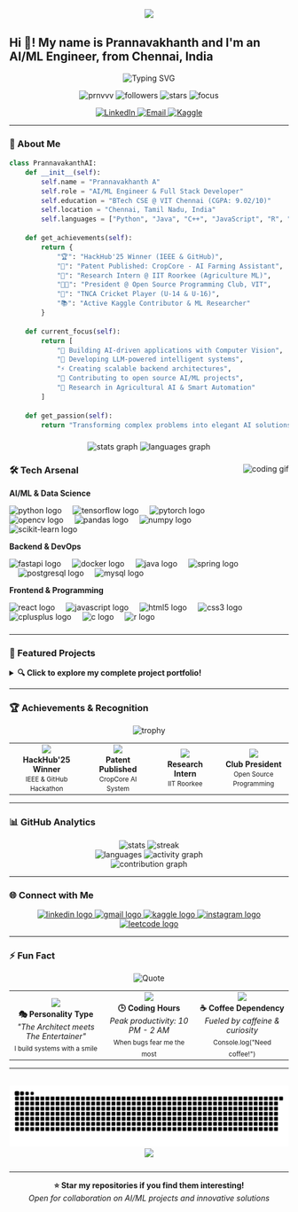 <div align="center">
  <img src="https://capsule-render.vercel.app/api?type=waving&color=0:2E9EF7,100:6366F1&height=120&section=header&text=Prannavakhanth%20A&fontSize=40&fontColor=fff&animation=fadeIn&fontAlignY=35&desc=AI/ML%20Engineer%20|%20Patent%20Holder%20|%20Research%20Enthusiast&descAlignY=55&descSize=18" />
</div>

<h2 align="left">Hi 👋! My name is Prannavakhanth and I'm an AI/ML Engineer, from Chennai, India</h2>

<p align="center">
  <img src="https://readme-typing-svg.demolab.com?font=Fira+Code&weight=600&size=28&duration=3000&pause=800&color=2E9EF7&center=true&vCenter=true&random=false&width=900&lines=%F0%9F%A4%96+AI%2FML+Enthusiast+%7C+%F0%9F%9A%80+Building+Intelligent+Solutions;%F0%9F%8F%86+HackHub'25+Winner+%7C+%F0%9F%93%9C+Patent+Holder;%F0%9F%94%AC+Research+Intern+%40+IIT+Roorkee;%F0%9F%91%A8%E2%80%8D%F0%9F%92%BB+Open+Source+Club+President;%F0%9F%8C%9F+Turning+Ideas+into+Intelligent+Reality" alt="Typing SVG" />
</p>

<p align="center">
  <img src="https://komarev.com/ghpvc/?username=prnvvv&label=Profile%20views&color=2E9EF7&style=for-the-badge" alt="prnvvv" />
  <img src="https://img.shields.io/github/followers/prnvvv?label=Followers&style=for-the-badge&color=2E9EF7" alt="followers" />
  <img src="https://img.shields.io/github/stars/prnvvv?affiliations=OWNER%2CCOLLABORATOR&style=for-the-badge&color=2E9EF7" alt="stars" />
  <img src="https://img.shields.io/badge/Focus-AI%2FML%20Engineering-brightgreen?style=for-the-badge" alt="focus" />
</p>

<div align="center">
  <a href="https://www.linkedin.com/in/prannavakhanth-a-59b98228a/" target="_blank">
    <img src="https://img.shields.io/badge/Let's%20Connect-0077B5?style=for-the-badge&logo=linkedin&logoColor=white" alt="LinkedIn"/>
  </a>
  <a href="mailto:prannavakhanth12@gmail.com" target="_blank">
    <img src="https://img.shields.io/badge/Email%20Me-D14836?style=for-the-badge&logo=gmail&logoColor=white" alt="Email"/>
  </a>
  <a href="https://kaggle.com/prnvkhanth" target="_blank">
    <img src="https://img.shields.io/badge/Kaggle%20Profile-20BEFF?style=for-the-badge&logo=kaggle&logoColor=white" alt="Kaggle"/>
  </a>
</div>

---

### 🧠 About Me

```python
class PrannavakanthAI:
    def __init__(self):
        self.name = "Prannavakhanth A"
        self.role = "AI/ML Engineer & Full Stack Developer"
        self.education = "BTech CSE @ VIT Chennai (CGPA: 9.02/10)"
        self.location = "Chennai, Tamil Nadu, India"
        self.languages = ["Python", "Java", "C++", "JavaScript", "R", "SQL"]
        
    def get_achievements(self):
        return {
            "🏆": "HackHub'25 Winner (IEEE & GitHub)",
            "📜": "Patent Published: CropCore - AI Farming Assistant",
            "🔬": "Research Intern @ IIT Roorkee (Agriculture ML)",
            "👨‍💻": "President @ Open Source Programming Club, VIT",
            "🏏": "TNCA Cricket Player (U-14 & U-16)",
            "📚": "Active Kaggle Contributor & ML Researcher"
        }
    
    def current_focus(self):
        return [
            "🎯 Building AI-driven applications with Computer Vision",
            "🚀 Developing LLM-powered intelligent systems",
            "⚡ Creating scalable backend architectures",
            "🌟 Contributing to open source AI/ML projects",
            "📖 Research in Agricultural AI & Smart Automation"
        ]
    
    def get_passion(self):
        return "Transforming complex problems into elegant AI solutions! 🤖✨"
```

###

<div align="center">
  <img src="https://github-readme-stats.vercel.app/api?username=prnvvv&hide_title=false&hide_rank=false&show_icons=true&include_all_commits=true&count_private=true&disable_animations=false&theme=tokyonight&locale=en&hide_border=true&bg_color=0D1117" height="160" alt="stats graph"  />
  <img src="https://github-readme-stats.vercel.app/api/top-langs?username=prnvvv&locale=en&hide_title=false&layout=compact&card_width=320&langs_count=8&theme=tokyonight&hide_border=true&bg_color=0D1117" height="160" alt="languages graph"  />
</div>

###

<img align="right" height="200" src="https://media.giphy.com/media/qgQUggAC3Pfv687qPC/giphy.gif" alt="coding gif" />

### 🛠️ Tech Arsenal

**AI/ML & Data Science**
<div align="left">
  <img src="https://cdn.jsdelivr.net/gh/devicons/devicon/icons/python/python-original.svg" height="35" alt="python logo"  />
  <img width="12" />
  <img src="https://cdn.jsdelivr.net/gh/devicons/devicon/icons/tensorflow/tensorflow-original.svg" height="35" alt="tensorflow logo"  />
  <img width="12" />
  <img src="https://cdn.jsdelivr.net/gh/devicons/devicon/icons/pytorch/pytorch-original.svg" height="35" alt="pytorch logo"  />
  <img width="12" />
  <img src="https://cdn.jsdelivr.net/gh/devicons/devicon/icons/opencv/opencv-original.svg" height="35" alt="opencv logo"  />
  <img width="12" />
  <img src="https://cdn.jsdelivr.net/gh/devicons/devicon/icons/pandas/pandas-original.svg" height="35" alt="pandas logo"  />
  <img width="12" />
  <img src="https://cdn.jsdelivr.net/gh/devicons/devicon/icons/numpy/numpy-original.svg" height="35" alt="numpy logo"  />
  <img width="12" />
  <img src="https://upload.wikimedia.org/wikipedia/commons/0/05/Scikit_learn_logo_small.svg" height="35" alt="scikit-learn logo"  />
</div>

**Backend & DevOps**
<div align="left">
  <img src="https://cdn.jsdelivr.net/gh/devicons/devicon/icons/fastapi/fastapi-original.svg" height="35" alt="fastapi logo"  />
  <img width="12" />
  <img src="https://cdn.jsdelivr.net/gh/devicons/devicon/icons/docker/docker-original.svg" height="35" alt="docker logo"  />
  <img width="12" />
  <img src="https://cdn.jsdelivr.net/gh/devicons/devicon/icons/java/java-original.svg" height="35" alt="java logo"  />
  <img width="12" />
  <img src="https://cdn.jsdelivr.net/gh/devicons/devicon/icons/spring/spring-original.svg" height="35" alt="spring logo"  />
  <img width="12" />
  <img src="https://cdn.jsdelivr.net/gh/devicons/devicon/icons/postgresql/postgresql-original.svg" height="35" alt="postgresql logo"  />
  <img width="12" />
  <img src="https://cdn.jsdelivr.net/gh/devicons/devicon/icons/mysql/mysql-original.svg" height="35" alt="mysql logo"  />
</div>

**Frontend & Programming**
<div align="left">
  <img src="https://cdn.jsdelivr.net/gh/devicons/devicon/icons/react/react-original.svg" height="35" alt="react logo"  />
  <img width="12" />
  <img src="https://cdn.jsdelivr.net/gh/devicons/devicon/icons/javascript/javascript-original.svg" height="35" alt="javascript logo"  />
  <img width="12" />
  <img src="https://cdn.jsdelivr.net/gh/devicons/devicon/icons/html5/html5-original.svg" height="35" alt="html5 logo"  />
  <img width="12" />
  <img src="https://cdn.jsdelivr.net/gh/devicons/devicon/icons/css3/css3-original.svg" height="35" alt="css3 logo"  />
  <img width="12" />
  <img src="https://cdn.jsdelivr.net/gh/devicons/devicon/icons/cplusplus/cplusplus-original.svg" height="35" alt="cplusplus logo"  />
  <img width="12" />
  <img src="https://cdn.jsdelivr.net/gh/devicons/devicon/icons/c/c-original.svg" height="35" alt="c logo"  />
  <img width="12" />
  <img src="https://cdn.jsdelivr.net/gh/devicons/devicon/icons/r/r-original.svg" height="35" alt="r logo"  />
</div>

###

---

### 🚀 Featured Projects
<details>
<summary><b>🔍 Click to explore my complete project portfolio!</b></summary>
<br>

<table>
<thead>
  <tr>
    <th>Project</th>
    <th>Description</th>
    <th>Tech Stack</th>
    <th>Status</th>
  </tr>
</thead>
<tbody>
  <tr>
    <td>🧠 <strong>AutCore</strong></td>
    <td>AI-driven autism screening using computer vision + speech analysis</td>
    <td><code>Python</code> <code>OpenCV</code> <code>TensorFlow</code> <code>FastAPI</code></td>
    <td>🚀 <em>Live</em></td>
  </tr>
  <tr>
    <td>🌾 <strong>CropCore</strong></td>
    <td>Patent-published AI farming assistant with disease detection</td>
    <td><code>PyTorch</code> <code>YOLO</code> <code>Computer Vision</code> <code>React</code></td>
    <td>📜 <em>Patent Published</em></td>
  </tr>
  <tr>
    <td>💼 <strong>CareerTrack</strong></td>
    <td>AI-powered career platform with resume optimization</td>
    <td><code>LLMs</code> <code>NLP</code> <code>Python</code> <code>Machine Learning</code></td>
    <td>⚡ <em>Active Development</em></td>
  </tr>
  <tr>
    <td>👁️ <strong>Vision Systems</strong></td>
    <td>Real-time face/hand/pose detection with gesture controls</td>
    <td><code>MediaPipe</code> <code>OpenCV</code> <code>Real-time Processing</code></td>
    <td>✅ <em>Completed</em></td>
  </tr>
  <tr>
    <td>🤖 <strong>AI Chatbot</strong></td>
    <td>Intelligent conversational AI system with context awareness</td>
    <td><code>Transformers</code> <code>NLP</code> <code>Python</code> <code>FastAPI</code></td>
    <td>🚀 <em>Live</em></td>
  </tr>
  <tr>
    <td>📈 <strong>Stock Analyzer</strong></td>
    <td>ML-powered financial analysis and prediction tool</td>
    <td><code>Time Series</code> <code>Pandas</code> <code>Scikit-learn</code> <code>Plotly</code></td>
    <td>✅ <em>Completed</em></td>
  </tr>
  <tr>
    <td>🔒 <strong>CloudGuard</strong></td>
    <td>Cloud intrusion detection system using ML algorithms</td>
    <td><code>Python</code> <code>Cybersecurity</code> <code>ML</code> <code>AWS</code></td>
    <td>🔧 <em>In Progress</em></td>
  </tr>
  <tr>
    <td>⚙️ <strong>DeadlockAnalyzer</strong></td>
    <td>System for detecting and resolving database deadlocks</td>
    <td><code>Java</code> <code>Database Systems</code> <code>Algorithms</code></td>
    <td>✅ <em>Completed</em></td>
  </tr>
</tbody>
</table>

</details>

---

### 🏆 Achievements & Recognition

<div align="center">
  <img src="https://github-profile-trophy.vercel.app/?username=prnvvv&theme=tokyonight&no-frame=true&no-bg=true&margin-w=4&row=2&column=4" alt="trophy" />
</div>

<table align="center">
  <tr>
    <td align="center" width="200">
      <img src="https://img.icons8.com/color/96/000000/trophy.png" width="60"/>
      <br><b>HackHub'25 Winner</b>
      <br><small>IEEE & GitHub Hackathon</small>
    </td>
    <td align="center" width="200">
      <img src="https://img.icons8.com/color/96/000000/patent.png" width="60"/>
      <br><b>Patent Published</b>
      <br><small>CropCore AI System</small>
    </td>
    <td align="center" width="200">
      <img src="https://img.icons8.com/color/96/000000/research.png" width="60"/>
      <br><b>Research Intern</b>
      <br><small>IIT Roorkee</small>
    </td>
    <td align="center" width="200">
      <img src="https://img.icons8.com/color/96/000000/leadership.png" width="60"/>
      <br><b>Club President</b>
      <br><small>Open Source Programming</small>
    </td>
  </tr>
</table>

---

### 📊 GitHub Analytics

<div align="center">
  <img width="390" src="https://github-readme-stats.vercel.app/api?username=prnvvv&show_icons=true&theme=tokyonight&hide_border=true&bg_color=0D1117&title_color=2E9EF7&icon_color=2E9EF7&text_color=FFFFFF&rank_icon=github" alt="stats" />
  <img width="325" src="https://streak-stats.demolab.com/?user=prnvvv&theme=tokyonight&hide_border=true&background=0D1117&stroke=2E9EF7&ring=2E9EF7&fire=FF6B47&currStreakLabel=2E9EF7" alt="streak" />
</div>

<div align="center">
  <img width="335" src="https://github-readme-stats.vercel.app/api/top-langs/?username=prnvvv&theme=tokyonight&hide_border=true&bg_color=0D1117&title_color=2E9EF7&text_color=FFFFFF&langs_count=8&layout=compact&custom_title=Most%20Used%20Languages" alt="languages" />
  <img width="380" src="https://github-readme-activity-graph.vercel.app/graph?username=prnvvv&bg_color=0d1117&color=2e9ef7&line=2e9ef7&point=ffffff&area=true&hide_border=true&custom_title=Contribution%20Activity" alt="activity graph" />
</div>

<div align="center">
  <img src="https://github-profile-summary-cards.vercel.app/api/cards/profile-details?username=prnvvv&theme=tokyonight" alt="contribution graph" />
</div>

---

### 🌐 Connect with Me

<div align="center">
  <a href="https://www.linkedin.com/in/prannavakhanth-a-59b98228a/" target="_blank">
    <img src="https://img.shields.io/static/v1?message=LinkedIn&logo=linkedin&label=&color=0077B5&logoColor=white&labelColor=&style=for-the-badge" height="40" alt="linkedin logo"  />
  </a>
  <a href="mailto:prannavakhanth12@gmail.com" target="_blank">
    <img src="https://img.shields.io/static/v1?message=Gmail&logo=gmail&label=&color=D14836&logoColor=white&labelColor=&style=for-the-badge" height="40" alt="gmail logo"  />
  </a>
  <a href="https://kaggle.com/prnvkhanth" target="_blank">
    <img src="https://img.shields.io/static/v1?message=Kaggle&logo=kaggle&label=&color=20BEFF&logoColor=white&labelColor=&style=for-the-badge" height="40" alt="kaggle logo"  />
  </a>
  <a href="https://instagram.com/prnv12__" target="_blank">
    <img src="https://img.shields.io/static/v1?message=Instagram&logo=instagram&label=&color=E4405F&logoColor=white&labelColor=&style=for-the-badge" height="40" alt="instagram logo"  />
  </a>
  <a href="https://www.leetcode.com/prnv12__" target="_blank">
    <img src="https://img.shields.io/static/v1?message=LeetCode&logo=leetcode&label=&color=FFA116&logoColor=white&labelColor=&style=for-the-badge" height="40" alt="leetcode logo"  />
  </a>
</div>

---

### ⚡ Fun Fact

<div align="center">
  <img src="https://quotes-github-readme.vercel.app/api?type=horizontal&theme=tokyonight&quote=The%20best%20error%20message%20is%20the%20one%20that%20never%20shows%20up&author=Thomas%20Fuchs" alt="Quote" />
</div>

<div align="center">
  <table>
    <tr>
      <td align="center" width="33%">
        <img src="https://media.giphy.com/media/WUlplcMpOCEmTGBtBW/giphy.gif" width="80">
        <br><strong>🎭 Personality Type</strong>
        <br><em>"The Architect meets The Entertainer"</em>
        <br><sub>I build systems with a smile</sub>
      </td>
      <td align="center" width="33%">
        <img src="https://media.giphy.com/media/qgQUggAC3Pfv687qPC/giphy.gif" width="80">
        <br><strong>🕒 Coding Hours</strong>
        <br><em>Peak productivity: 10 PM - 2 AM</em>
        <br><sub>When bugs fear me the most</sub>
      </td>
      <td align="center" width="33%">
        <img src="https://media.giphy.com/media/LnQjpWaON8nhr21vNW/giphy.gif" width="80">
        <br><strong>☕ Coffee Dependency</strong>
        <br><em>Fueled by caffeine & curiosity</em>
        <br><sub>Console.log("Need coffee!")</sub>
      </td>
    </tr>
  </table>
</div>

---

<br clear="both">

<div align="center">
  <img src="https://raw.githubusercontent.com/prnvvv/prnvvv/output/snake.svg" alt="Snake animation" />
</div>

<div align="center">
  <img src="https://capsule-render.vercel.app/api?type=waving&color=0:2E9EF7,100:6366F1&height=100&section=footer&text=Thanks%20for%20visiting!&fontSize=20&fontColor=fff&animation=twinkling&fontAlignY=65&desc=Let's%20build%20something%20amazing%20together!&descAlignY=51&descAlign=62&descSize=16"/>
</div>

###

---

<div align="center">
  <b>⭐ Star my repositories if you find them interesting!</b>
  <br>
  <i>Open for collaboration on AI/ML projects and innovative solutions</i>
</div>
